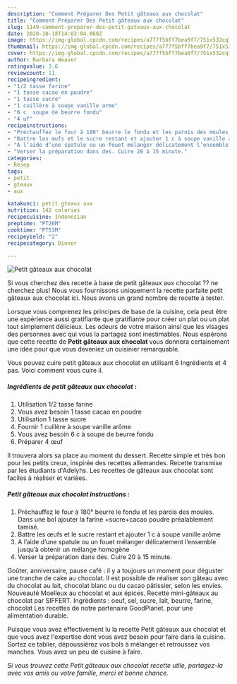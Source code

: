 ```yaml
---
description: "Comment Préparer Des Petit gâteaux aux chocolat"
title: "Comment Préparer Des Petit gâteaux aux chocolat"
slug: 1149-comment-preparer-des-petit-gateaux-aux-chocolat
date: 2020-10-18T14:03:04.068Z
image: https://img-global.cpcdn.com/recipes/a777f5bff7bea9f7/751x532cq70/petit-gateaux-aux-chocolat-photo-principale-de-la-recette.jpg
thumbnail: https://img-global.cpcdn.com/recipes/a777f5bff7bea9f7/751x532cq70/petit-gateaux-aux-chocolat-photo-principale-de-la-recette.jpg
cover: https://img-global.cpcdn.com/recipes/a777f5bff7bea9f7/751x532cq70/petit-gateaux-aux-chocolat-photo-principale-de-la-recette.jpg
author: Barbara Weaver
ratingvalue: 3.6
reviewcount: 11
recipeingredient:
- "1/2 tasse farine"
- "1 tasse cacao en poudre"
- "1 tasse sucre"
- "1 cuillère à soupe vanille arme"
- "6 c  soupe de beurre fondu"
- "4 uf"
recipeinstructions:
- "Préchauffez le four à 180° beurre le fondu et les parois des moules. Dans une bol ajouter la farine +sucre+cacao poudre préalablement tamisé."
- "Battre les œufs et le sucre restant et ajouter 1 c à soupe vanille arôme"
- "A l’aide d’une spatule ou un fouet mélanger délicatement l’ensemble jusqu’à obtenir un mélange homogène"
- "Verser la préparation dans des. Cuire 20 à 15 minute."
categories:
- Resep
tags:
- petit
- gteaux
- aux

katakunci: petit gteaux aux 
nutrition: 142 calories
recipecuisine: Indonesian
preptime: "PT26M"
cooktime: "PT53M"
recipeyield: "2"
recipecategory: Dinner

---
```



![Petit gâteaux aux chocolat](https://img-global.cpcdn.com/recipes/a777f5bff7bea9f7/751x532cq70/petit-gateaux-aux-chocolat-photo-principale-de-la-recette.jpg)

Si vous cherchez des recette à base de petit gâteaux aux chocolat ?? ne cherchez plus! Nous vous fournissons uniquement la recette parfaite petit gâteaux aux chocolat ici. Nous avons un grand nombre de recette à tester.

Lorsque vous comprenez les principes de base de la cuisine, cela peut être une expérience aussi gratifiante que gratifiante pour créer un plat ou un plat tout simplement délicieux. Les odeurs de votre maison ainsi que les visages des personnes avec qui vous la partagez sont inestimables. Nous espérons que cette recette de <strong> Petit gâteaux aux chocolat </strong> vous donnera certainement une idée pour que vous deveniez un cuisinier remarquable.

<!--inarticleads1-->

Vous pouvez cuire petit gâteaux aux chocolat en utilisant 6 Ingrédients et 4 pas. Voici comment vous cuire il.

##### Ingrédients de petit gâteaux aux chocolat :

1. Utilisation 1/2 tasse farine
1. Vous avez besoin 1 tasse cacao en poudre
1. Utilisation 1 tasse sucre
1. Fournir 1 cuillère à soupe vanille arôme
1. Vous avez besoin 6 c à soupe de beurre fondu
1. Préparer 4 œuf


Il trouvera alors sa place au moment du dessert. Recette simple et très bon pour les petits creux, inspirée des recettes allemandes. Recette transmise par les étudiants d&#39;Adelyhs. Les recettes de gâteaux aux chocolat sont faciles à réaliser et variées. 

<!--inarticleads2-->

##### Petit gâteaux aux chocolat instructions :

1. Préchauffez le four à 180° beurre le fondu et les parois des moules. Dans une bol ajouter la farine +sucre+cacao poudre préalablement tamisé.
1. Battre les œufs et le sucre restant et ajouter 1 c à soupe vanille arôme
1. A l’aide d’une spatule ou un fouet mélanger délicatement l’ensemble jusqu’à obtenir un mélange homogène
1. Verser la préparation dans des. Cuire 20 à 15 minute.


Goûter, anniversaire, pause café : il y a toujours un moment pour déguster une tranche de cake au chocolat. Il est possible de réaliser son gâteau avec du chocolat au lait, chocolat blanc ou du cacao pâtissier, selon les envies. Nouveauté Moelleux au chocolat et aux épices. Recette mini-gâteaux au chocolat par SIFFERT. Ingrédients : oeuf, sel, sucre, lait, beurre, farine, chocolat Les recettes de notre partenaire GoodPlanet. pour une alimentation durable. 

<!--inarticleads1-->

<p>
Puisque vous avez effectivement lu la recette Petit gâteaux aux chocolat et que vous avez l'expertise dont vous avez besoin pour faire dans la cuisine. Sortez ce tablier, dépoussiérez vos bols à mélanger et retroussez vos manches. Vous avez un peu de cuisine à faire.
</p>

<p>
<i>Si vous trouvez cette Petit gâteaux aux chocolat recette utile, partagez-la avec vos amis ou votre famille, merci et bonne chance.</i>
</p>
